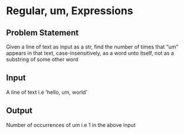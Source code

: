 # Regular, um, Expressions # 

## Problem Statement ##

Given a line of text as input as a str, find the number of times that “um” appears in that text, case-insensitively, as a word unto itself, not as a substring of some other word

## Input ##

A line of text i.e 'hello, um, world'

## Output ##

Number of occurrences of um i.e 1 in the above input



